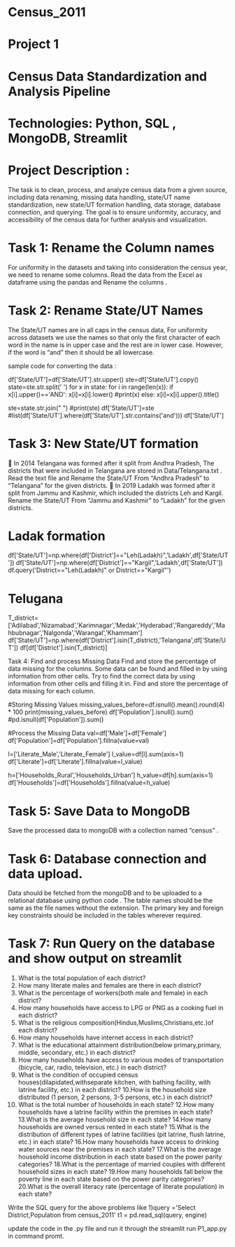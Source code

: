 # Census_2011
# Project 1
# Census Data Standardization and Analysis Pipeline

# Technologies: Python, SQL , MongoDB, Streamlit

# Project Description :
The task is to clean, process, and analyze census data from a given source, including data renaming, missing data handling, state/UT name standardization, new state/UT formation handling, data storage, database connection, and querying. The goal is to ensure uniformity, accuracy, and accessibility of the census data for further analysis and visualization.

# Task 1: Rename the Column names

For uniformity in the datasets and taking into consideration the census year, we need to rename some columns.
Read the data from the Excel as dataframe using the pandas and Rename the columns .

# Task 2: Rename State/UT Names

The State/UT names are in all caps in the census data, For uniformity across datasets we use the names so that only the first character of each word in the name is in upper case and the rest are in lower case. However, if the word is “and” then it should be all lowercase.

sample code for converting the data :

df['State/UT']=df['State/UT'].str.upper()
ste=df['State/UT'].copy()
state=ste.str.split(' ')
for x in state:
    for i in range(len(x)):
        if x[i].upper()=='AND':
            x[i]=x[i].lower()
            #print(x)
        else:
            x[i]=x[i].upper().title()
            
ste=state.str.join(" ")
#print(ste)
df['State/UT']=ste
#list(df['State/UT'].where(df['State/UT'].str.contains('and')))
df['State/UT']

# Task 3: New State/UT formation
􏰀 In 2014 Telangana was formed after it split from Andhra Pradesh, The districts that were included in Telangana are stored in Data/Telangana.txt . Read the text file and Rename the State/UT From “Andhra Pradesh” to “Telangana” for the given districts.
􏰀 In 2019 Ladakh was formed after it split from Jammu and Kashmir, which included the districts Leh and Kargil. Rename the State/UT From “Jammu and Kashmir” to “Ladakh” for the given districts.

# Ladak formation
df['State/UT']=np.where(df['District']=="Leh(Ladakh)",'Ladakh',df['State/UT'])
df['State/UT']=np.where(df['District']=="Kargil",'Ladakh',df['State/UT'])
df.query('District=="Leh(Ladakh)" or District=="Kargil"')

# Telugana 

T_district=['Adilabad','Nizamabad','Karimnagar','Medak','Hyderabad','Rangareddy','Mahbubnagar','Nalgonda','Warangal','Khammam']
df['State/UT']=np.where(df['District'].isin(T_district),'Telangana',df['State/UT'])
df[df['District'].isin(T_district)]

Task 4: Find and process Missing Data
Find and store the percentage of data missing for the columns.
Some data can be found and filled in by using information from other cells. Try to find the correct data by using information from other cells and filling it in. Find and store the percentage of data missing for each column.

#Storing Missing Values
missing_values_before=df.isnull().mean().round(4) * 100
print(missing_values_before)
df['Population'].isnull().sum()
#pd.isnull(df['Population']).sum()

#Process the Missing Data
val=df['Male']+df['Female']
df['Population']=df['Population'].fillna(value=val)

l=['Literate_Male','Literate_Female']
l_value=df[l].sum(axis=1)
df['Literate']=df['Literate'].fillna(value=l_value)

h=['Households_Rural','Households_Urban']
h_value=df[h].sum(axis=1)
df['Households']=df['Households'].fillna(value=h_value)

# Task 5: Save Data to MongoDB
Save the processed data to mongoDB with a collection named “census” .

# Task 6: Database connection and data upload.
Data should be fetched from the mongoDB and to be uploaded to a relational database using python code . The table names should be the same as the file names without the extension.
The primary key and foreign key constraints should be included in the tables wherever required.

# Task 7: Run Query on the database and show output on streamlit

1. What is the total population of each district?
2. How many literate males and females are there in each district?
3. What is the percentage of workers(both male and female) in each district?
4. How many households have access to LPG or PNG as a cooking fuel in each
district?
5. What is the religious composition(Hindus,Muslims,Christians,etc.)of each
district?
6. How many households have internet access in each district?
7. What is the educational attainment distribution(below primary,primary,
middle, secondary, etc.) in each district?
8. How many households have access to various modes of transportation
(bicycle, car, radio, television, etc.) in each district?
9. What is the condition of occupied census houses(dilapidated,withseparate
kitchen, with bathing facility, with latrine facility, etc.) in each district?
10.How is the household size distributed (1 person, 2 persons, 3-5 persons, etc.)
in each district?
11. What is the total number of households in each state?
12.How many households have a latrine facility within the premises in each
state?
13.What is the average household size in each state?
14.How many households are owned versus rented in each state?
15.What is the distribution of different types of latrine facilities (pit latrine, flush
latrine, etc.) in each state?
16.How many households have access to drinking water sources near the
premises in each state?
17.What is the average household income distribution in each state based on the
power parity categories?
18.What is the percentage of married couples with different household sizes in
each state?
19.How many households fall below the poverty line in each state based on the
power parity categories?
20.What is the overall literacy rate (percentage of literate population) in each
state?

Write the SQL query for the above problems like 
1)query ='Select District,Population from census_2011'
t1 = pd.read_sql(query, engine)

update the code in the .py file and run it through the streamlit run P1_app.py in command promt.

   
